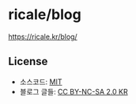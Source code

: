 # ricale/blog

https://ricale.kr/blog/

## License

- 소스코드: [MIT](https://en.wikipedia.org/wiki/MIT_License)
- 블로그 글들: [CC BY-NC-SA 2.0 KR](https://creativecommons.org/licenses/by-nc-sa/2.0/kr/)
